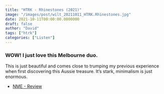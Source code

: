 ```yaml
---
title: "HTRK - Rhinestones (2021)"
image: "/images/post/wilt_20211011_HTRK.Rhinestones.jpg"
date: 2021-10-11T00:00:00.0000000
draft: false
author: "David"
tags: ["htrk"]
categories: ["Listen"]
---
```

### WOW! I just love this Melbourne duo.

 This is just beautiful and comes close to trumping my previous experience when first discovering this Aussie treasure. It’s stark, minimalism is just enormous.

-  [NME - Review](https://www.nme.com/en_au/reviews/album/htrk-rhinestones-review-3047159)